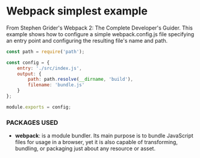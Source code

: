 # Webpack simplest example

From Stephen Grider's Webpack 2: The Complete Developer's Guider. This example shows how to configure a simple webpack.config.js file specifying an entry point and
configuring the resulting file's name and path.

```javascript
const path = require('path');

const config = {
    entry: './src/index.js',
    output: {
        path: path.resolve(__dirname, 'build'),
        filename: 'bundle.js'
    }
};

module.exports = config;
```

### PACKAGES USED

* **webpack**: is a module bundler. Its main purpose is to bundle JavaScript files for usage in a browser, yet it is also capable of transforming, bundling, or packaging just about any resource or asset.